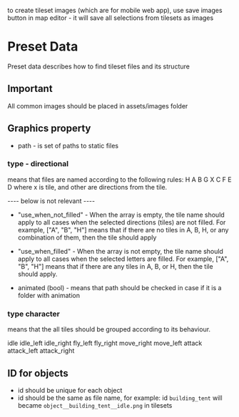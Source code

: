 to create tileset images (which are for mobile web app), use save images button in map editor - it will save all selections from tilesets as images

# Preset Data

Preset data describes how to find tileset files and its structure

## Important

All common images should be placed in assets/images folder

## Graphics property

- path - is set of paths to static files

### type - directional

means that files are named according to the following rules:
H A B
G X C
F E D
where x is tile, and other are directions from the tile.

---- below is not relevant ----

- "use_when_not_filled" - When the array is empty, the tile name should apply to all cases when the selected directions (tiles) are not filled. For example, ["A", "B", "H"] means that if there are no tiles in A, B, H, or any combination of them, then the tile should apply

- "use_when_filled" - When the array is not empty, the tile name should apply to all cases when the selected letters are filled. For example, ["A", "B", "H"] means that if there are any tiles in A, B, or H, then the tile should apply.
- animated (bool) - means that path should be checked in case if it is a folder with animation

### type character

means that the all tiles should be grouped according to its behaviour.

idle
idle_left
idle_right
fly_left
fly_right
move_right
move_left
attack
attack_left
attack_right

## ID for objects

- id should be unique for each object
- id should be the same as file name, for example:
  id `building_tent` will became `object__building_tent__idle.png` in tilesets
